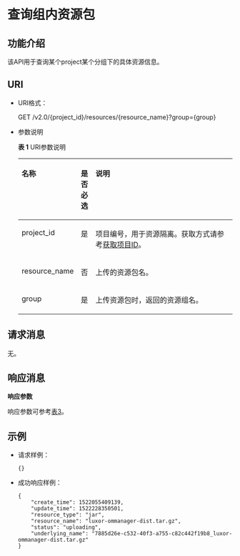 # 查询组内资源包<a name="dli_02_0172"></a>

## 功能介绍<a name="zh-cn_topic_0142813188_zh-cn_topic_0102902530_s1f0e4fd3d502405199f36f78e68721aa"></a>

该API用于查询某个project某个分组下的具体资源信息。

## URI<a name="zh-cn_topic_0142813188_zh-cn_topic_0102902530_s9e1b8ec5b57c422a942b19835da7d66e"></a>

-   URI格式：

    GET /v2.0/\{project\_id\}/resources/\{resource\_name\}?group=\{group\}

-   参数说明

    **表 1**  URI参数说明

    <a name="zh-cn_topic_0142813188_zh-cn_topic_0102902530_zh-cn_topic_0069077803_table60779388"></a>
    <table><thead align="left"><tr id="zh-cn_topic_0142813188_zh-cn_topic_0102902530_zh-cn_topic_0069077803_row61411666"><th class="cellrowborder" valign="top" width="18.360000000000003%" id="mcps1.2.4.1.1"><p id="zh-cn_topic_0142813188_zh-cn_topic_0102902530_a420a62a594f9410eaea229ffc8037a61"><a name="zh-cn_topic_0142813188_zh-cn_topic_0102902530_a420a62a594f9410eaea229ffc8037a61"></a><a name="zh-cn_topic_0142813188_zh-cn_topic_0102902530_a420a62a594f9410eaea229ffc8037a61"></a>名称</p>
    </th>
    <th class="cellrowborder" valign="top" width="6.890000000000001%" id="mcps1.2.4.1.2"><p id="zh-cn_topic_0142813188_zh-cn_topic_0102902530_zh-cn_topic_0069077803_p873025824211"><a name="zh-cn_topic_0142813188_zh-cn_topic_0102902530_zh-cn_topic_0069077803_p873025824211"></a><a name="zh-cn_topic_0142813188_zh-cn_topic_0102902530_zh-cn_topic_0069077803_p873025824211"></a>是否必选</p>
    </th>
    <th class="cellrowborder" valign="top" width="74.75%" id="mcps1.2.4.1.3"><p id="zh-cn_topic_0142813188_zh-cn_topic_0102902530_a692d3cd97b464aed90ba6d841900a4a5"><a name="zh-cn_topic_0142813188_zh-cn_topic_0102902530_a692d3cd97b464aed90ba6d841900a4a5"></a><a name="zh-cn_topic_0142813188_zh-cn_topic_0102902530_a692d3cd97b464aed90ba6d841900a4a5"></a>说明</p>
    </th>
    </tr>
    </thead>
    <tbody><tr id="zh-cn_topic_0142813188_zh-cn_topic_0102902530_zh-cn_topic_0069077803_row48589216"><td class="cellrowborder" valign="top" width="18.360000000000003%" headers="mcps1.2.4.1.1 "><p id="zh-cn_topic_0142813188_zh-cn_topic_0102902530_zh-cn_topic_0069077803_p43412436"><a name="zh-cn_topic_0142813188_zh-cn_topic_0102902530_zh-cn_topic_0069077803_p43412436"></a><a name="zh-cn_topic_0142813188_zh-cn_topic_0102902530_zh-cn_topic_0069077803_p43412436"></a>project_id</p>
    </td>
    <td class="cellrowborder" valign="top" width="6.890000000000001%" headers="mcps1.2.4.1.2 "><p id="zh-cn_topic_0142813188_zh-cn_topic_0102902530_zh-cn_topic_0069077803_p26746391"><a name="zh-cn_topic_0142813188_zh-cn_topic_0102902530_zh-cn_topic_0069077803_p26746391"></a><a name="zh-cn_topic_0142813188_zh-cn_topic_0102902530_zh-cn_topic_0069077803_p26746391"></a>是</p>
    </td>
    <td class="cellrowborder" valign="top" width="74.75%" headers="mcps1.2.4.1.3 "><p id="p1310472724012"><a name="p1310472724012"></a><a name="p1310472724012"></a>项目编号，用于资源隔离。获取方式请参考<a href="获取项目ID.md">获取项目ID</a>。</p>
    </td>
    </tr>
    <tr id="row182959581319"><td class="cellrowborder" valign="top" width="18.360000000000003%" headers="mcps1.2.4.1.1 "><p id="zh-cn_topic_0103345069_zh-cn_topic_0102902530_p5951203216223"><a name="zh-cn_topic_0103345069_zh-cn_topic_0102902530_p5951203216223"></a><a name="zh-cn_topic_0103345069_zh-cn_topic_0102902530_p5951203216223"></a>resource_name</p>
    </td>
    <td class="cellrowborder" valign="top" width="6.890000000000001%" headers="mcps1.2.4.1.2 "><p id="p1539210643213"><a name="p1539210643213"></a><a name="p1539210643213"></a>否</p>
    </td>
    <td class="cellrowborder" valign="top" width="74.75%" headers="mcps1.2.4.1.3 "><p id="zh-cn_topic_0103345069_zh-cn_topic_0102902530_p19527326229"><a name="zh-cn_topic_0103345069_zh-cn_topic_0102902530_p19527326229"></a><a name="zh-cn_topic_0103345069_zh-cn_topic_0102902530_p19527326229"></a>上传的资源包名。</p>
    </td>
    </tr>
    <tr id="zh-cn_topic_0142813188_row07248924713"><td class="cellrowborder" valign="top" width="18.360000000000003%" headers="mcps1.2.4.1.1 "><p id="zh-cn_topic_0142813188_p172759184711"><a name="zh-cn_topic_0142813188_p172759184711"></a><a name="zh-cn_topic_0142813188_p172759184711"></a>group</p>
    </td>
    <td class="cellrowborder" valign="top" width="6.890000000000001%" headers="mcps1.2.4.1.2 "><p id="zh-cn_topic_0142813188_p1572710954716"><a name="zh-cn_topic_0142813188_p1572710954716"></a><a name="zh-cn_topic_0142813188_p1572710954716"></a>是</p>
    </td>
    <td class="cellrowborder" valign="top" width="74.75%" headers="mcps1.2.4.1.3 "><p id="zh-cn_topic_0142813188_p18727394475"><a name="zh-cn_topic_0142813188_p18727394475"></a><a name="zh-cn_topic_0142813188_p18727394475"></a>上传资源包时，返回的资源组名。</p>
    </td>
    </tr>
    </tbody>
    </table>


## 请求消息<a name="zh-cn_topic_0142813188_zh-cn_topic_0102902530_section20458182103"></a>

无。

## 响应消息<a name="zh-cn_topic_0142813188_zh-cn_topic_0102902530_sd1ecb66580054b2ea403be8b2272a2c7"></a>

**响应参数**

响应参数可参考[表3](查询所有资源包.md#zh-cn_topic_0103345070_table111231336220)。

## 示例<a name="zh-cn_topic_0142813188_zh-cn_topic_0102902530_section17446171164041"></a>

-   请求样例：

    ```
    {}
    ```

-   成功响应样例：

    ```
    {
        "create_time": 1522055409139,
        "update_time": 1522228350501,
        "resource_type": "jar",
        "resource_name": "luxor-ommanager-dist.tar.gz",
        "status": "uploading",
        "underlying_name": "7885d26e-c532-40f3-a755-c82c442f19b8_luxor-ommanager-dist.tar.gz"
    }
    ```


